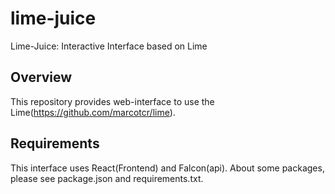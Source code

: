 # lime-juice
Lime-Juice: Interactive Interface based on Lime

## Overview
This repository provides web-interface to use the Lime(https://github.com/marcotcr/lime).

## Requirements
This interface uses React(Frontend) and Falcon(api).
About some packages, please see package.json and requirements.txt.


